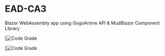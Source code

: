 # EAD-CA3
Blazor WebAssembly app using GogoAnime API &amp; MudBlazor Component Library

[![Code Grade](https://api.codiga.io/project/35270/score/svg)

[![Code Grade](https://api.codiga.io/project/35270/status/svg)

